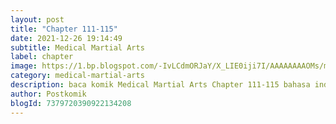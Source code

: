 ```yaml
---
layout: post 
title: "Chapter 111-115"
date: 2021-12-26 19:14:49
subtitle: Medical Martial Arts
label: chapter
image: https://1.bp.blogspot.com/-IvLCdmORJaY/X_LIE0iji7I/AAAAAAAAOMs/my-ksfNuVoMy9gdwIt18iT8_Bjpc32ldwCLcBGAsYHQ/s72-c/cover-Medical-Martial-Arts.jpg
category: medical-martial-arts
description: baca komik Medical Martial Arts Chapter 111-115 bahasa indonesia 
author: Postkomik
blogId: 7379720390922134208
---
```

